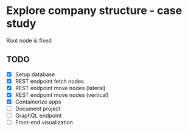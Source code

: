 # Explore company structure - case study

Root node is fixed

## TODO

- [x] Setup database
- [x] REST endpoint fetch nodes
- [x] REST endpoint move nodes (lateral)
- [x] REST endpoint move nodes (vertical)
- [x] Containerize apps
- [ ] Document project
- [ ] GraphQL endpoint
- [ ] Front-end visualization
